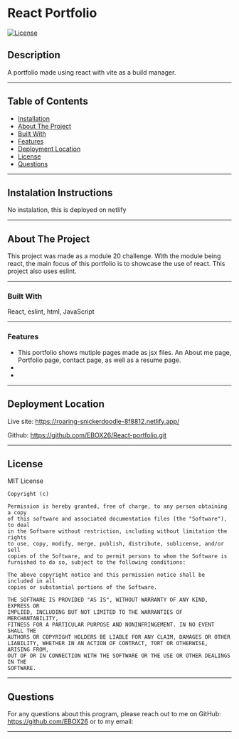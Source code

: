 # React Portfolio
<!-- Title  -->
[![License](https://img.shields.io/badge/license-MIT-blue.svg)](https://opensource.org/licenses/MIT)
<!-- Title  -->

## Description
A portfolio made using react with vite as a build manager.

---

## Table of Contents

<!-- Table of Contents -->

- [Installation](#installation)
- [About The Project](#about_project)
- [Built With](#built_with)
- [Features](#features)
- [Deployment Location](#deployment_location)
- [License](#license)
- [Questions](#questions)

---

## Instalation Instructions <a id="installation"></a>
No instalation, this is deployed on netlify

---

## About The Project <a id="about_project"></a>
<!-- About the Project -->
This project was made as a module 20 challenge. With the module being react, the main focus of this portfolio is to showcase the use of react. This project also uses eslint. 

---

### Built With <a id="built_with"></a>
<!-- Built With -->
React, eslint, html, JavaScript

---

### Features <a id="features"></a>
<!-- Features -->

* This portfolio shows mutiple pages made as jsx files. An About me page, Portfolio page, contact page, as well as a resume page.
* 
* 

---

## Deployment Location <a id="deployment_location"></a>

<!-- Deployment Location -->
Live site: https://roaring-snickerdoodle-8f8812.netlify.app/

Github: https://github.com/EBOX26/React-portfolio.git

<!-- screen shot example of project -->
<!-- ![Page on start up](assets/Images/screen-shot1.JPG) -->

---

## License <a id="license"></a>
MIT License

    Copyright (c)  
    
    Permission is hereby granted, free of charge, to any person obtaining a copy
    of this software and associated documentation files (the "Software"), to deal
    in the Software without restriction, including without limitation the rights
    to use, copy, modify, merge, publish, distribute, sublicense, and/or sell
    copies of the Software, and to permit persons to whom the Software is
    furnished to do so, subject to the following conditions:
    
    The above copyright notice and this permission notice shall be included in all
    copies or substantial portions of the Software.
    
    THE SOFTWARE IS PROVIDED "AS IS", WITHOUT WARRANTY OF ANY KIND, EXPRESS OR
    IMPLIED, INCLUDING BUT NOT LIMITED TO THE WARRANTIES OF MERCHANTABILITY,
    FITNESS FOR A PARTICULAR PURPOSE AND NONINFRINGEMENT. IN NO EVENT SHALL THE
    AUTHORS OR COPYRIGHT HOLDERS BE LIABLE FOR ANY CLAIM, DAMAGES OR OTHER
    LIABILITY, WHETHER IN AN ACTION OF CONTRACT, TORT OR OTHERWISE, ARISING FROM,
    OUT OF OR IN CONNECTION WITH THE SOFTWARE OR THE USE OR OTHER DEALINGS IN THE
    SOFTWARE.

---


## Questions <a id="questions"></a>
For any questions about this program, please reach out to me on GitHub: https://github.com/EBOX26 or to my email: 

---
    
